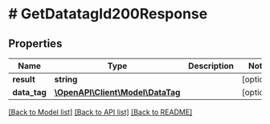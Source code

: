 # # GetDatatagId200Response

## Properties

Name | Type | Description | Notes
------------ | ------------- | ------------- | -------------
**result** | **string** |  | [optional]
**data_tag** | [**\OpenAPI\Client\Model\DataTag**](DataTag.md) |  | [optional]

[[Back to Model list]](../../README.md#models) [[Back to API list]](../../README.md#endpoints) [[Back to README]](../../README.md)
